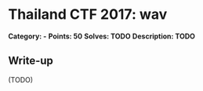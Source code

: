 # Thailand CTF 2017: wav

**Category: -**
**Points: 50**
**Solves: TODO**
**Description: TODO**

## Write-up

(TODO)
